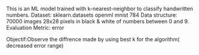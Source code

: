 This is an ML model trained with k-nearest-neighbor to classify handwritten numbers. 
Dataset: sklearn.datasets openml mnist 784
Data structure:  70000 images 28x28 pixels in black & white of numbers between 0 and 9.
Evaluation Metric: error

Objectif:Observe the diffrence made by using best k for the algorithm( decreased error range) 
